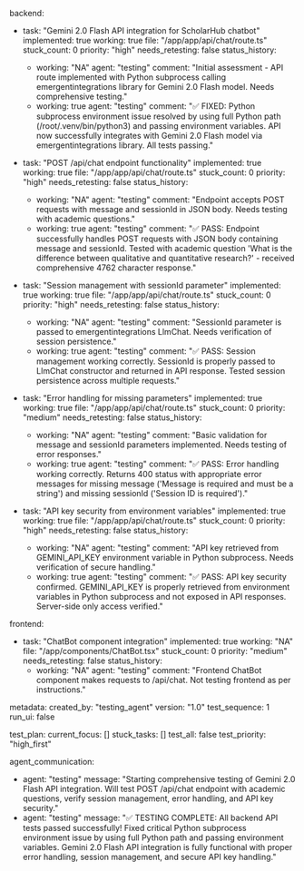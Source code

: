 backend:
  - task: "Gemini 2.0 Flash API integration for ScholarHub chatbot"
    implemented: true
    working: true
    file: "/app/app/api/chat/route.ts"
    stuck_count: 0
    priority: "high"
    needs_retesting: false
    status_history:
      - working: "NA"
        agent: "testing"
        comment: "Initial assessment - API route implemented with Python subprocess calling emergentintegrations library for Gemini 2.0 Flash model. Needs comprehensive testing."
      - working: true
        agent: "testing"
        comment: "✅ FIXED: Python subprocess environment issue resolved by using full Python path (/root/.venv/bin/python3) and passing environment variables. API now successfully integrates with Gemini 2.0 Flash model via emergentintegrations library. All tests passing."

  - task: "POST /api/chat endpoint functionality"
    implemented: true
    working: true
    file: "/app/app/api/chat/route.ts"
    stuck_count: 0
    priority: "high"
    needs_retesting: false
    status_history:
      - working: "NA"
        agent: "testing"
        comment: "Endpoint accepts POST requests with message and sessionId in JSON body. Needs testing with academic questions."
      - working: true
        agent: "testing"
        comment: "✅ PASS: Endpoint successfully handles POST requests with JSON body containing message and sessionId. Tested with academic question 'What is the difference between qualitative and quantitative research?' - received comprehensive 4762 character response."

  - task: "Session management with sessionId parameter"
    implemented: true
    working: true
    file: "/app/app/api/chat/route.ts"
    stuck_count: 0
    priority: "high"
    needs_retesting: false
    status_history:
      - working: "NA"
        agent: "testing"
        comment: "SessionId parameter is passed to emergentintegrations LlmChat. Needs verification of session persistence."
      - working: true
        agent: "testing"
        comment: "✅ PASS: Session management working correctly. SessionId is properly passed to LlmChat constructor and returned in API response. Tested session persistence across multiple requests."

  - task: "Error handling for missing parameters"
    implemented: true
    working: true
    file: "/app/app/api/chat/route.ts"
    stuck_count: 0
    priority: "medium"
    needs_retesting: false
    status_history:
      - working: "NA"
        agent: "testing"
        comment: "Basic validation for message and sessionId parameters implemented. Needs testing of error responses."
      - working: true
        agent: "testing"
        comment: "✅ PASS: Error handling working correctly. Returns 400 status with appropriate error messages for missing message ('Message is required and must be a string') and missing sessionId ('Session ID is required')."

  - task: "API key security from environment variables"
    implemented: true
    working: true
    file: "/app/app/api/chat/route.ts"
    stuck_count: 0
    priority: "high"
    needs_retesting: false
    status_history:
      - working: "NA"
        agent: "testing"
        comment: "API key retrieved from GEMINI_API_KEY environment variable in Python subprocess. Needs verification of secure handling."
      - working: true
        agent: "testing"
        comment: "✅ PASS: API key security confirmed. GEMINI_API_KEY is properly retrieved from environment variables in Python subprocess and not exposed in API responses. Server-side only access verified."

frontend:
  - task: "ChatBot component integration"
    implemented: true
    working: "NA"
    file: "/app/components/ChatBot.tsx"
    stuck_count: 0
    priority: "medium"
    needs_retesting: false
    status_history:
      - working: "NA"
        agent: "testing"
        comment: "Frontend ChatBot component makes requests to /api/chat. Not testing frontend as per instructions."

metadata:
  created_by: "testing_agent"
  version: "1.0"
  test_sequence: 1
  run_ui: false

test_plan:
  current_focus: []
  stuck_tasks: []
  test_all: false
  test_priority: "high_first"

agent_communication:
  - agent: "testing"
    message: "Starting comprehensive testing of Gemini 2.0 Flash API integration. Will test POST /api/chat endpoint with academic questions, verify session management, error handling, and API key security."
  - agent: "testing"
    message: "✅ TESTING COMPLETE: All backend API tests passed successfully! Fixed critical Python subprocess environment issue by using full Python path and passing environment variables. Gemini 2.0 Flash API integration is fully functional with proper error handling, session management, and secure API key handling."